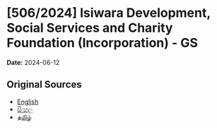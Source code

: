 # [506/2024] Isiwara Development, Social Services and Charity Foundation (Incorporation) - GS

**Date:** 2024-06-12

## Original Sources

- [English](https://documents.gov.lk/view/bills/2024/6/506-2024_E.pdf)
- [සිංහල](https://documents.gov.lk/view/bills/2024/6/506-2024_S.pdf)
- [தமிழ்](https://documents.gov.lk/view/bills/2024/6/506-2024_T.pdf)

